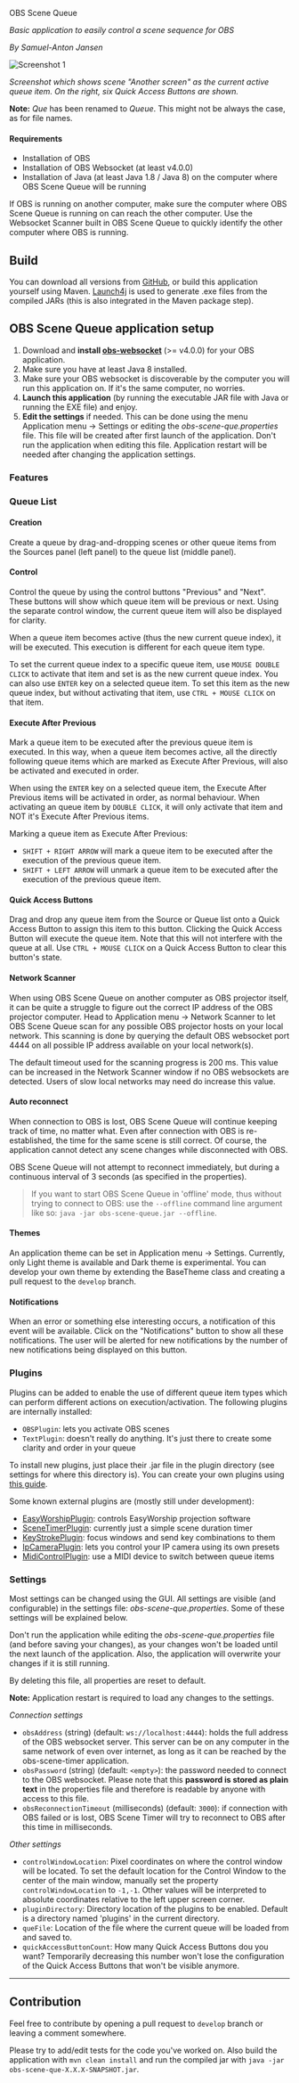 OBS Scene Queue

_Basic application to easily control a scene sequence for OBS_

_By Samuel-Anton Jansen_

![Screenshot 1](img/screenshot1.png)

_Screenshot which shows scene "Another screen" as the current active queue item. On the right, six Quick Access Buttons are shown._

**Note:** _Que_ has been renamed to _Queue_. This might not be always the case, as for file names.

#### Requirements

- Installation of OBS
- Installation of OBS Websocket (at least v4.0.0)
- Installation of Java (at least Java 1.8 / Java 8) on the computer where OBS Scene Queue will be running

If OBS is running on another computer, make sure the computer where OBS Scene Queue is running on can reach the other computer. Use the Websocket Scanner built in OBS Scene Queue to quickly identify the other computer where OBS is running.

## Build

You can download all versions from [GitHub](https://github.com/sampie777/obs-scene-que/), or build this application yourself using Maven. [Launch4j](http://launch4j.sourceforge.net/) is used to generate .exe files from the compiled JARs (this is also integrated in the Maven package step).

## OBS Scene Queue application setup

1. Download and **install [obs-websocket](https://github.com/Palakis/obs-websocket)** (>= v4.0.0) for your OBS application.
1. Make sure you have at least Java 8 installed.
1. Make sure your OBS websocket is discoverable by the computer you will run this application on. If it's the same computer, no worries. 
1. **Launch this application** (by running the executable JAR file with Java or running the EXE file) and enjoy.
1. **Edit the settings** if needed. This can be done using the menu Application menu -> Settings or editing the _obs-scene-que.properties_ file. This file will be created after first launch of the application. Don't run the application when editing this file. Application restart will be needed after changing the application settings.

### Features

### Queue List

#### Creation

Create a queue by drag-and-dropping scenes or other queue items from the Sources panel (left panel) to the queue list (middle panel).

#### Control

Control the queue by using the control buttons "Previous" and "Next". These buttons will show which queue item will be previous or next. Using the separate control window, the current queue item will also be displayed for clarity. 

When a queue item becomes active (thus the new current queue index), it will be executed. This execution is different for each queue item type. 

To set the current queue index to a specific queue item, use `MOUSE DOUBLE CLICK` to activate that item and set is as the new current queue index. You can also use `ENTER` key on a selected queue item. To set this item as the new queue index, but without activating that item, use `CTRL + MOUSE CLICK` on that item. 

#### Execute After Previous
Mark a queue item to be executed after the previous queue item is executed. In this way, when a queue item becomes active, all the directly following queue items which are marked as Execute After Previous, will also be activated and executed in order. 

When using the `ENTER` key on a selected queue item, the Execute After Previous items will be activated in order, as normal behaviour. When activating an queue item by `DOUBLE CLICK`, it will only activate that item and NOT it's Execute After Previous items. 
 
Marking a queue item as Execute After Previous: 
- `SHIFT + RIGHT ARROW` will mark a queue item to be executed after the execution of the previous queue item.
- `SHIFT + LEFT ARROW` will unmark a queue item to be executed after the execution of the previous queue item.


#### Quick Access Buttons

Drag and drop any queue item from the Source or Queue list onto a Quick Access Button to assign this item to this button. Clicking the Quick Access Button will execute the queue item. Note that this will not interfere with the queue at all.
Use `CTRL + MOUSE CLICK` on a Quick Access Button to clear this button's state. 


#### Network Scanner

When using OBS Scene Queue on another computer as OBS projector itself, it can be quite a struggle to figure out the correct IP address of the OBS projector computer. Head to Application menu -> Network Scanner to let OBS Scene Queue scan for any possible OBS projector hosts on your local network. This scanning is done by querying the default OBS websocket port 4444 on all possible IP address available on your local network(s). 

The default timeout used for the scanning progress is 200 ms. This value can be increased in the Network Scanner window if no OBS websockets are detected. Users of slow local networks may need do increase this value. 

#### Auto reconnect

When connection to OBS is lost, OBS Scene Queue will continue keeping track of time, no matter what. Even after connection with OBS is re-established, the time for the same scene is still correct. Of course, the application cannot detect any scene changes while disconnected with OBS. 

OBS Scene Queue will not attempt to reconnect immediately, but during a continuous interval of 3 seconds (as specified in the properties).

> If you want to start OBS Scene Queue in 'offline' mode, thus without trying to connect to OBS: use the `--offline` command line argument like so: `java -jar obs-scene-queue.jar --offline`.

#### Themes
An application theme can be set in Application menu -> Settings. Currently, only Light theme is available and Dark theme is experimental. You can develop your own theme by extending the BaseTheme class and creating a pull request to the `develop` branch. 

#### Notifications

When an error or something else interesting occurs, a notification of this event will be available. Click on the "Notifications" button to show all these notifications. The user will be alerted for new notifications by the number of new notifications being displayed on this button. 

### Plugins

Plugins can be added to enable the use of different queue item types which can perform different actions on execution/activation. The following plugins are internally installed:

- `OBSPlugin`: lets you activate OBS scenes
- `TextPlugin`: doesn't really do anything. It's just there to create some clarity and order in your queue

To install new plugins, just place their .jar file in the plugin directory (see settings for where this directory is). You can create your own plugins using [this guide](plugin_development.md).

Some known external plugins are (mostly still under development):

- [EasyWorshipPlugin](https://github.com/sampie777/osq-easyworship-plugin): controls EasyWorship projection software
- [SceneTimerPlugin](https://github.com/sampie777/osq-scenetimer-plugin): currently just a simple scene duration timer
- [KeyStrokePlugin](https://github.com/sampie777/osq-keystroke-plugin): focus windows and send key combinations to them
- [IpCameraPlugin](https://github.com/sampie777/osq-ipcamera-plugin): lets you control your IP camera using its own presets
- [MidiControlPlugin](https://github.com/sampie777/osq-midicontrol-plugin): use a MIDI device to switch between queue items

### Settings

Most settings can be changed using the GUI. All settings are visible (and configurable) in the settings file: _obs-scene-que.properties_. Some of these settings will be explained below. 

Don't run the application while editing the _obs-scene-que.properties_ file (and before saving your changes), as your changes won't be loaded until the next launch of the application. Also, the application will overwrite your changes if it is still running.

By deleting this file, all properties are reset to default. 

**Note:** Application restart is required to load any changes to the settings.

_Connection settings_
 
* `obsAddress` (string) (default: `ws://localhost:4444`): holds the full address of the OBS websocket server. This server can be on any computer in the same network of even over internet, as long as it can be reached by the obs-scene-timer application.
* `obsPassword` (string) (default: `<empty>`): the password needed to connect to the OBS websocket. Please note that this **password is stored as plain text** in the properties file and therefore is readable by anyone with access to this file.
* `obsReconnectionTimeout` (milliseconds) (default: `3000`): if connection with OBS failed or is lost, OBS Scene Timer will try to reconnect to OBS after this time in milliseconds.

_Other settings_

- `controlWindowLocation`: Pixel coordinates on where the control window will be located. To set the default location for the Control Window to the center of the main window, manually set the property `controlWindowLocation` to `-1,-1`. Other values will be interpreted to absolute coordinates relative to the left upper screen corner. 
- `pluginDirectory`: Directory location of the plugins to be enabled. Default is a directory named 'plugins' in the current directory.
- `queFile`: Location of the file where the current queue will be loaded from and saved to.
- `quickAccessButtonCount`: How many Quick Access Buttons dou you want? Temporarily decreasing this number won't lose the configuration of the Quick Access Buttons that won't be visible anymore.

---

## Contribution

Feel free to contribute by opening a pull request to `develop` branch or leaving a comment somewhere.

Please try to add/edit tests for the code you've worked on. Also build the application with `mvn clean install` and run the compiled jar with `java -jar obs-scene-que-X.X.X-SNAPSHOT.jar`.
